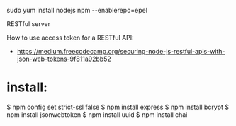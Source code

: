 sudo yum install nodejs npm --enablerepo=epel

RESTful server

How to use access token for a RESTful API:

- https://medium.freecodecamp.org/securing-node-js-restful-apis-with-json-web-tokens-9f811a92bb52

# install:

$ npm config set strict-ssl false
$ npm install express
$ npm install bcrypt
$ npm install jsonwebtoken
$ npm install uuid
$ npm install chai
